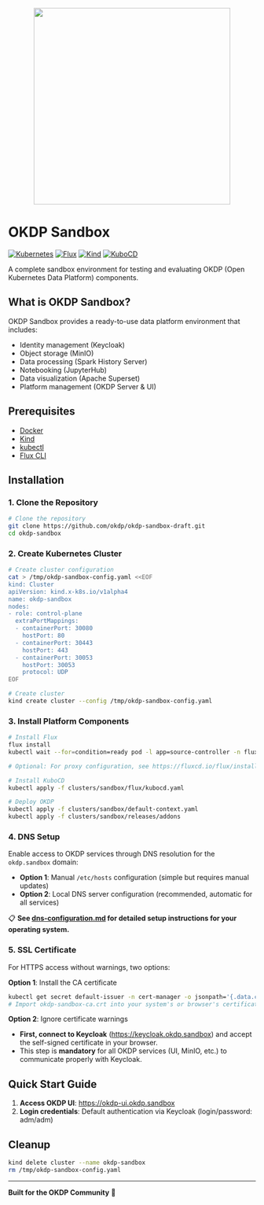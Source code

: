 <p align="center">
    <img width="400px" height=auto src="https://okdp.io/logos/okdp-inverted.png" />
</p>

# OKDP Sandbox

[![Kubernetes](https://img.shields.io/badge/kubernetes-1.28+-blue.svg)](https://kubernetes.io/)
[![Flux](https://img.shields.io/badge/flux-2.4.0+-purple.svg)](https://fluxcd.io/)
[![Kind](https://img.shields.io/badge/kind-latest-orange.svg)](https://kind.sigs.k8s.io/)
[![KuboCD](https://img.shields.io/badge/kubocd-v0.2.1-green.svg)](https://github.com/kubocd/kubocd)

A complete sandbox environment for testing and evaluating OKDP (Open Kubernetes Data Platform) components.

## What is OKDP Sandbox?

OKDP Sandbox provides a ready-to-use data platform environment that includes:
- Identity management (Keycloak)
- Object storage (MinIO)
- Data processing (Spark History Server)
- Notebooking (JupyterHub)
- Data visualization (Apache Superset)
- Platform management (OKDP Server & UI)

## Prerequisites

- [Docker](https://docs.docker.com/get-docker/)
- [Kind](https://kind.sigs.k8s.io/docs/user/quick-start/#installation)
- [kubectl](https://kubernetes.io/docs/tasks/tools/install-kubectl/)
- [Flux CLI](https://fluxcd.io/flux/installation/)

## Installation

### 1. Clone the Repository

```bash
# Clone the repository
git clone https://github.com/okdp/okdp-sandbox-draft.git
cd okdp-sandbox
```

### 2. Create Kubernetes Cluster

```bash
# Create cluster configuration
cat > /tmp/okdp-sandbox-config.yaml <<EOF
kind: Cluster
apiVersion: kind.x-k8s.io/v1alpha4
name: okdp-sandbox
nodes:
- role: control-plane
  extraPortMappings:
  - containerPort: 30080
    hostPort: 80
  - containerPort: 30443
    hostPort: 443
  - containerPort: 30053
    hostPort: 30053
    protocol: UDP
EOF

# Create cluster
kind create cluster --config /tmp/okdp-sandbox-config.yaml
```

### 3. Install Platform Components

```bash
# Install Flux
flux install
kubectl wait --for=condition=ready pod -l app=source-controller -n flux-system --timeout=300s

# Optional: For proxy configuration, see https://fluxcd.io/flux/installation/configuration/proxy-setting/

# Install KuboCD
kubectl apply -f clusters/sandbox/flux/kubocd.yaml

# Deploy OKDP
kubectl apply -f clusters/sandbox/default-context.yaml
kubectl apply -f clusters/sandbox/releases/addons
```


### 4. DNS Setup

Enable access to OKDP services through DNS resolution for the `okdp.sandbox` domain:

- **Option 1**: Manual `/etc/hosts` configuration (simple but requires manual updates)
- **Option 2**: Local DNS server configuration (recommended, automatic for all services)

📋 **See [dns-configuration.md](dns-configuration.md) for detailed setup instructions for your operating system.**

### 5. SSL Certificate

For HTTPS access without warnings, two options:

**Option 1**: Install the CA certificate
```bash
kubectl get secret default-issuer -n cert-manager -o jsonpath='{.data.ca\.crt}' | base64 -d > okdp-sandbox-ca.crt
# Import okdp-sandbox-ca.crt into your system's or browser's certificate store
```

**Option 2**: Ignore certificate warnings
- **First, connect to Keycloak** (https://keycloak.okdp.sandbox) and accept the self-signed certificate in your browser.
- This step is **mandatory** for all OKDP services (UI, MinIO, etc.) to communicate properly with Keycloak.

## Quick Start Guide

1. **Access OKDP UI**: https://okdp-ui.okdp.sandbox
2. **Login credentials**: Default authentication via Keycloak (login/password: adm/adm)


## Cleanup

```bash
kind delete cluster --name okdp-sandbox
rm /tmp/okdp-sandbox-config.yaml
```

---

**Built for the OKDP Community** 🚀
